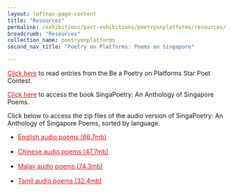 ```yaml
---
layout: leftnav-page-content
title: "Resources"
permalink: /exhibitions/past-exhibitions/poetryonplatforms/resources/
breadcrumb: "Resources"
collection_name: poetryonplatforms
second_nav_title: "Poetry on Platforms: Poems on Singapore"

---
```


<a href="https://www.facebook.com/media/set/?set=a.803222086464802.1073741842.219541704832846&type=3" style="color:#E21216;">Click here</a> to read entries from the Be a Poetry on Platforms Star Poet Contest.

<a href="http://eresources.nlb.gov.sg/eReads/MobileReads/details?uuid=8d6e0230-6960-4df6-8cf2-93ebc2d538d9" style="color:#E21216;">Click here</a> to access the book SingaPoetry: An Anthology of Singapore Poems.

<p>Click below to access the zip files of the audio version of SingaPoetry: An Anthology of Singapore Poems, sorted by language.</p>

<ul>
    <li style="margin-bottom: 1rem;">
        <a href="/files/poetryonplatforms/Read!%20Singapore%202015%20Audio%20Book_English.zip" style="color:#E21216;">English audio poems (66.7mb)</a>
    </li>      
    <li style="margin-bottom: 1rem;">
        <a href="/files/poetryonplatforms/Read!%20Singapore%202015%20Audio%20Book_Chinese.zip" style="color:#E21216;">Chinese audio poems (47.7mb)</a>
    </li>      
    <li style="margin-bottom: 1rem;">
        <a href="/files/poetryonplatforms/Read!%20Singapore%202015%20Audio%20Book_Malay.zip" style="color:#E21216;">Malay audio poems (74.3mb)</a>
    </li>      
    <li style="margin-bottom: 1rem;">
        <a href="/files/poetryonplatforms/Read!%20Singapore%202015%20Audio%20Book_Tamil.zip" style="color:#E21216;">Tamil audio poems (32.4mb)</a>
    </li>                         
</ul>
